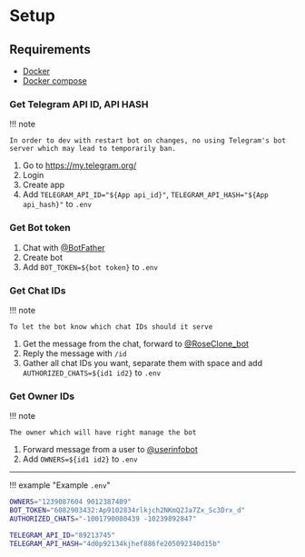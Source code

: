 # Setup

## Requirements

- [Docker](https://www.docker.com/)
- [Docker compose](https://docs.docker.com/compose/)

### Get Telegram API ID, API HASH

!!! note

    In order to dev with restart bot on changes, no using Telegram's bot server which may lead to temporarily ban.

1. Go to <https://my.telegram.org/>
2. Login
3. Create app
4. Add `TELEGRAM_API_ID="${App api_id}"`, `TELEGRAM_API_HASH="${App api_hash}"` to `.env`

### Get Bot token

1. Chat with [@BotFather](https://t.me/BotFather)
2. Create bot
3. Add `BOT_TOKEN=${bot token}` to `.env`

### Get Chat IDs

!!! note

    To let the bot know which chat IDs should it serve

1. Get the message from the chat, forward to [@RoseClone_bot](https://t.me/MissRose_bot)
2. Reply the message with `/id`
3. Gather all chat IDs you want, separate them with space and add `AUTHORIZED_CHATS=${id1 id2}` to `.env`

### Get Owner IDs

!!! note

    The owner which will have right manage the bot

1. Forward message from a user to [@userinfobot](https://t.me/userinfobot)
2. Add `OWNERS=${id1 id2}` to `.env`

---

!!! example "Example `.env`"

```sh
OWNERS="1239087604 9012387409"
BOT_TOKEN="6082903432:Ap9102834rlkjch2NKmQ2Ja7Zx_Sc3Drx_d"
AUTHORIZED_CHATS="-1001790080439 -10239892847"

TELEGRAM_API_ID="89213745"
TELEGRAM_API_HASH="4d0p92134kjhef886fe205092340d15b"
```
